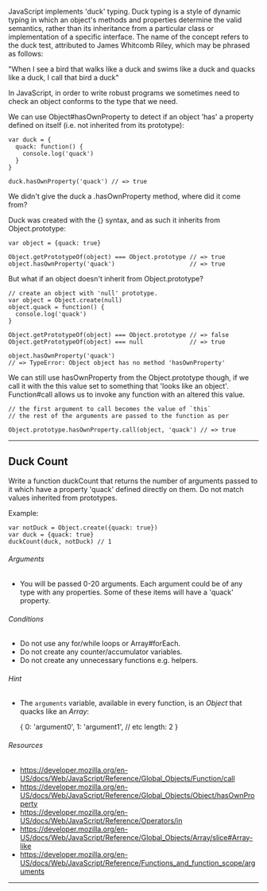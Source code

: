 JavaScript implements 'duck' typing. Duck typing is a style of dynamic typing in which an object's methods and properties determine the valid semantics, rather than its inheritance from a particular class or implementation of a specific interface. The name of the concept refers to the duck test, attributed to James Whitcomb Riley, which may be phrased as follows:

  "When I see a bird that walks like a duck and swims like a duck and quacks like a duck, I call that bird a duck"

In JavaScript, in order to write robust programs we sometimes need to check an object conforms to the type that we need.

We can use Object#hasOwnProperty to detect if an object 'has' a property defined on itself (i.e. not inherited from its prototype):

    var duck = {
      quack: function() {
        console.log('quack')
      }
    }

    duck.hasOwnProperty('quack') // => true

We didn't give the duck a .hasOwnProperty method, where did it come from?

Duck was created with the {} syntax, and as such it inherits from Object.prototype:

    var object = {quack: true}

    Object.getPrototypeOf(object) === Object.prototype // => true
    object.hasOwnProperty('quack')                     // => true

But what if an object doesn't inherit from Object.prototype?

    // create an object with 'null' prototype.
    var object = Object.create(null)
    object.quack = function() {
      console.log('quack')
    }

    Object.getPrototypeOf(object) === Object.prototype // => false
    Object.getPrototypeOf(object) === null             // => true

    object.hasOwnProperty('quack')
    // => TypeError: Object object has no method 'hasOwnProperty'

We can still use hasOwnProperty from the Object.prototype though, if we call it with the this value set to something that 'looks like an object'. Function#call allows us to invoke any function with an altered this value.

    // the first argument to call becomes the value of `this`
    // the rest of the arguments are passed to the function as per

    Object.prototype.hasOwnProperty.call(object, 'quack') // => true

---
## Duck Count

Write a function duckCount that returns the number of arguments passed to it which have a property 'quack' defined directly on them. Do not match values inherited from prototypes.

Example:

    var notDuck = Object.create({quack: true})
    var duck = {quack: true}
    duckCount(duck, notDuck) // 1

###### Arguments

  * You will be passed 0-20 arguments. Each argument could be of any type with any properties. Some of these items will have a 'quack' property.

###### Conditions

  * Do not use any for/while loops or Array#forEach.
  * Do not create any counter/accumulator variables.
  * Do not create any unnecessary functions e.g. helpers.

###### Hint

  * The `arguments` variable, available in every function, is an *Object* that quacks like an *Array*:

    {
      0: 'argument0',
      1: 'argument1', // etc
      length: 2
    }

###### Resources

  * https://developer.mozilla.org/en-US/docs/Web/JavaScript/Reference/Global_Objects/Function/call
  * https://developer.mozilla.org/en-US/docs/Web/JavaScript/Reference/Global_Objects/Object/hasOwnProperty
  * https://developer.mozilla.org/en-US/docs/Web/JavaScript/Reference/Operators/in
  * https://developer.mozilla.org/en-US/docs/Web/JavaScript/Reference/Global_Objects/Array/slice#Array-like
  * https://developer.mozilla.org/en-US/docs/Web/JavaScript/Reference/Functions_and_function_scope/arguments
---
